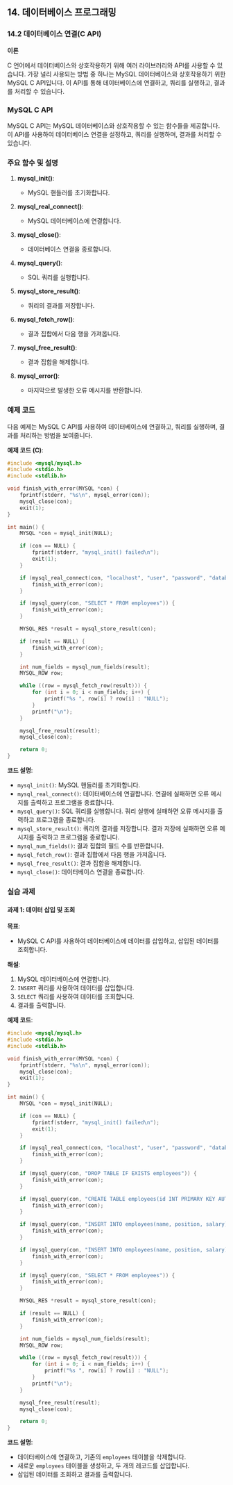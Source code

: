 ## 14. 데이터베이스 프로그래밍

### 14.2 데이터베이스 연결(C API)

**이론**

C 언어에서 데이터베이스와 상호작용하기 위해 여러 라이브러리와 API를 사용할 수 있습니다. 가장 널리 사용되는 방법 중 하나는 MySQL 데이터베이스와 상호작용하기 위한 MySQL C API입니다. 이 API를 통해 데이터베이스에 연결하고, 쿼리를 실행하고, 결과를 처리할 수 있습니다.

### MySQL C API

MySQL C API는 MySQL 데이터베이스와 상호작용할 수 있는 함수들을 제공합니다. 이 API를 사용하여 데이터베이스 연결을 설정하고, 쿼리를 실행하며, 결과를 처리할 수 있습니다.

### 주요 함수 및 설명

1. **mysql_init()**:
    - MySQL 핸들러를 초기화합니다.

2. **mysql_real_connect()**:
    - MySQL 데이터베이스에 연결합니다.

3. **mysql_close()**:
    - 데이터베이스 연결을 종료합니다.

4. **mysql_query()**:
    - SQL 쿼리를 실행합니다.

5. **mysql_store_result()**:
    - 쿼리의 결과를 저장합니다.

6. **mysql_fetch_row()**:
    - 결과 집합에서 다음 행을 가져옵니다.

7. **mysql_free_result()**:
    - 결과 집합을 해제합니다.

8. **mysql_error()**:
    - 마지막으로 발생한 오류 메시지를 반환합니다.

### 예제 코드

다음 예제는 MySQL C API를 사용하여 데이터베이스에 연결하고, 쿼리를 실행하며, 결과를 처리하는 방법을 보여줍니다.

**예제 코드 (C)**:

```c
#include <mysql/mysql.h>
#include <stdio.h>
#include <stdlib.h>

void finish_with_error(MYSQL *con) {
    fprintf(stderr, "%s\n", mysql_error(con));
    mysql_close(con);
    exit(1);
}

int main() {
    MYSQL *con = mysql_init(NULL);

    if (con == NULL) {
        fprintf(stderr, "mysql_init() failed\n");
        exit(1);
    }

    if (mysql_real_connect(con, "localhost", "user", "password", "database", 0, NULL, 0) == NULL) {
        finish_with_error(con);
    }

    if (mysql_query(con, "SELECT * FROM employees")) {
        finish_with_error(con);
    }

    MYSQL_RES *result = mysql_store_result(con);

    if (result == NULL) {
        finish_with_error(con);
    }

    int num_fields = mysql_num_fields(result);
    MYSQL_ROW row;

    while ((row = mysql_fetch_row(result))) {
        for (int i = 0; i < num_fields; i++) {
            printf("%s ", row[i] ? row[i] : "NULL");
        }
        printf("\n");
    }

    mysql_free_result(result);
    mysql_close(con);

    return 0;
}
```

**코드 설명**:
- `mysql_init()`: MySQL 핸들러를 초기화합니다.
- `mysql_real_connect()`: 데이터베이스에 연결합니다. 연결에 실패하면 오류 메시지를 출력하고 프로그램을 종료합니다.
- `mysql_query()`: SQL 쿼리를 실행합니다. 쿼리 실행에 실패하면 오류 메시지를 출력하고 프로그램을 종료합니다.
- `mysql_store_result()`: 쿼리의 결과를 저장합니다. 결과 저장에 실패하면 오류 메시지를 출력하고 프로그램을 종료합니다.
- `mysql_num_fields()`: 결과 집합의 필드 수를 반환합니다.
- `mysql_fetch_row()`: 결과 집합에서 다음 행을 가져옵니다.
- `mysql_free_result()`: 결과 집합을 해제합니다.
- `mysql_close()`: 데이터베이스 연결을 종료합니다.

### 실습 과제

#### 과제 1: 데이터 삽입 및 조회

**목표**:
- MySQL C API를 사용하여 데이터베이스에 데이터를 삽입하고, 삽입된 데이터를 조회합니다.

**해설**:
1. MySQL 데이터베이스에 연결합니다.
2. `INSERT` 쿼리를 사용하여 데이터를 삽입합니다.
3. `SELECT` 쿼리를 사용하여 데이터를 조회합니다.
4. 결과를 출력합니다.

**예제 코드**:

```c
#include <mysql/mysql.h>
#include <stdio.h>
#include <stdlib.h>

void finish_with_error(MYSQL *con) {
    fprintf(stderr, "%s\n", mysql_error(con));
    mysql_close(con);
    exit(1);
}

int main() {
    MYSQL *con = mysql_init(NULL);

    if (con == NULL) {
        fprintf(stderr, "mysql_init() failed\n");
        exit(1);
    }

    if (mysql_real_connect(con, "localhost", "user", "password", "database", 0, NULL, 0) == NULL) {
        finish_with_error(con);
    }

    if (mysql_query(con, "DROP TABLE IF EXISTS employees")) {
        finish_with_error(con);
    }

    if (mysql_query(con, "CREATE TABLE employees(id INT PRIMARY KEY AUTO_INCREMENT, name VARCHAR(50), position VARCHAR(50), salary DECIMAL(10,2))")) {
        finish_with_error(con);
    }

    if (mysql_query(con, "INSERT INTO employees(name, position, salary) VALUES('John Doe', 'Manager', 75000.00)")) {
        finish_with_error(con);
    }

    if (mysql_query(con, "INSERT INTO employees(name, position, salary) VALUES('Jane Smith', 'Developer', 65000.00)")) {
        finish_with_error(con);
    }

    if (mysql_query(con, "SELECT * FROM employees")) {
        finish_with_error(con);
    }

    MYSQL_RES *result = mysql_store_result(con);

    if (result == NULL) {
        finish_with_error(con);
    }

    int num_fields = mysql_num_fields(result);
    MYSQL_ROW row;

    while ((row = mysql_fetch_row(result))) {
        for (int i = 0; i < num_fields; i++) {
            printf("%s ", row[i] ? row[i] : "NULL");
        }
        printf("\n");
    }

    mysql_free_result(result);
    mysql_close(con);

    return 0;
}
```

**코드 설명**:
- 데이터베이스에 연결하고, 기존의 `employees` 테이블을 삭제합니다.
- 새로운 `employees` 테이블을 생성하고, 두 개의 레코드를 삽입합니다.
- 삽입된 데이터를 조회하고 결과를 출력합니다.
